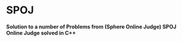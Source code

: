 # SPOJ
<h4>Solution to a number of Problems from (Sphere Online Judge) SPOJ Online Judge solved in C++ </h4>
